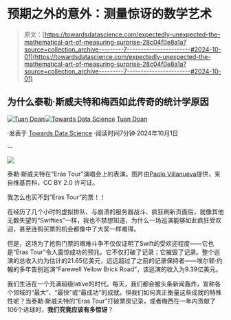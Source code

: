 # 预期之外的意外：测量惊讶的数学艺术

> 原文：[https://towardsdatascience.com/expectedly-unexpected-the-mathematical-art-of-measuring-surprise-28c04f0e8a1a?source=collection_archive---------7-----------------------#2024-10-01](https://towardsdatascience.com/expectedly-unexpected-the-mathematical-art-of-measuring-surprise-28c04f0e8a1a?source=collection_archive---------7-----------------------#2024-10-01)

## 为什么泰勒·斯威夫特和梅西如此传奇的统计学原因

[](https://tuannguyen-doan.medium.com/?source=post_page---byline--28c04f0e8a1a--------------------------------)[![Tuan Doan](../Images/a7f477026bd101bfe74a25c02f9ee1a8.png)](https://tuannguyen-doan.medium.com/?source=post_page---byline--28c04f0e8a1a--------------------------------)[](https://towardsdatascience.com/?source=post_page---byline--28c04f0e8a1a--------------------------------)[![Towards Data Science](../Images/a6ff2676ffcc0c7aad8aaf1d79379785.png)](https://towardsdatascience.com/?source=post_page---byline--28c04f0e8a1a--------------------------------) [Tuan Doan](https://tuannguyen-doan.medium.com/?source=post_page---byline--28c04f0e8a1a--------------------------------)

·发表于 [Towards Data Science](https://towardsdatascience.com/?source=post_page---byline--28c04f0e8a1a--------------------------------) ·阅读时间7分钟·2024年10月1日

--

![](../Images/6b2dc49a9270c23c48dfe6fbb2308c3e.png)

泰勒·斯威夫特在“Eras Tour”演唱会上的表演。图片由[Paolo Villanueva](https://www.flickr.com/people/9309089@N05)提供，来自维基百科，CC BY 2.0 许可证。

我怎么也买不到“Eras Tour”的票！！

在经历了几个小时的虚拟排队、与崩溃的服务器战斗、疯狂刷新页面后，就像其他无数失望的“Swifties”一样，我也不禁想知道，为什么一场巡演能够如此疯狂受欢迎，甚至连购买票的机会都像中了大奖一样难得。

但是，这场为了抢购门票的艰难斗争不仅仅证明了Swift的受欢迎程度——它也是“Eras Tour”令人震惊成功的预兆。它不仅打破了记录；它摧毁了记录。整个巡演的总收入约为估计的21.65亿美元，远远超过了之前的记录保持者——埃尔顿·约翰的多年告别巡演“Farewell Yellow Brick Road”，该巡演的收入为9.39亿美元。

我们生活在一个充满超级lative的时代。每天，我们都会被头条新闻轰炸，宣称各个领域的“最大”、“最快”或“最成功”的成就。但我们如何真正衡量这些成就的特殊性呢？当泰勒·斯威夫特的“Eras Tour”打破票房记录，或者梅西在一年内贡献了106个进球时，**我们究竟应该有多惊讶**？

